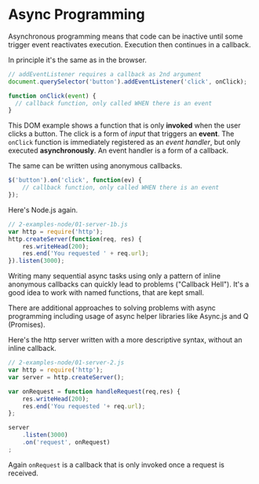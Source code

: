 # Async Programming

Asynchronous programming means that code can be inactive until some trigger event reactivates execution. Execution then continues in a callback.

In principle it's the same as in the browser.

```js
// addEventListener requires a callback as 2nd argument
document.querySelector('button').addEventListener('click', onClick);

function onClick(event) {
  // callback function, only called WHEN there is an event
}
```

This DOM example shows a function that is only **invoked** when the user clicks a button. The click is a form of *input* that triggers an **event**. The `onClick` function is immediately registered as an *event handler*, but only executed **asynchronously**. An event handler is a form of a callback.

The same can be written using anonymous callbacks.

```js
$('button').on('click', function(ev) {
	// callback function, only called WHEN there is an event
});
```

Here's Node.js again.

```js
// 2-examples-node/01-server-1b.js
var http = require('http');
http.createServer(function(req, res) {
	res.writeHead(200);
	res.end('You requested ' + req.url);
}).listen(3000);
```

Writing many sequential async tasks using only a pattern of inline anonymous callbacks can quickly lead to problems ("Callback Hell"). It's a good idea to work with named functions, that are kept small.

There are additional approaches to solving problems with async programming including usage of async helper libraries like Async.js and Q (Promises).

Here's the http server written with a more descriptive syntax, without an inline callback.

```js
// 2-examples-node/01-server-2.js
var http = require('http');
var server = http.createServer();

var onRequest = function handleRequest(req,res) {
	res.writeHead(200);
	res.end('You requested '+ req.url);
};

server
	.listen(3000)
	.on('request', onRequest)
;
```

Again `onRequest` is a callback that is only invoked once a request is received.
